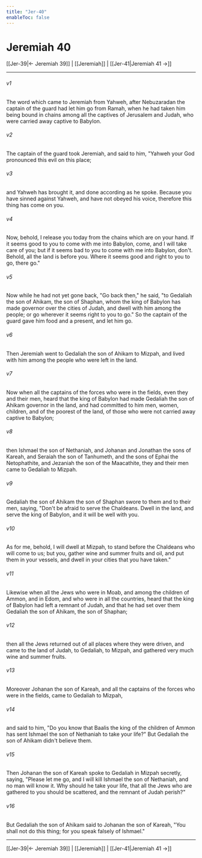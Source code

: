 ```yaml
---
title: "Jer-40"
enableToc: false
---
```

# Jeremiah 40

[[Jer-39|← Jeremiah 39]] | [[Jeremiah]] | [[Jer-41|Jeremiah 41 →]]
***



###### v1 
The word which came to Jeremiah from Yahweh, after Nebuzaradan the captain of the guard had let him go from Ramah, when he had taken him being bound in chains among all the captives of Jerusalem and Judah, who were carried away captive to Babylon. 

###### v2 
The captain of the guard took Jeremiah, and said to him, "Yahweh your God pronounced this evil on this place; 

###### v3 
and Yahweh has brought it, and done according as he spoke. Because you have sinned against Yahweh, and have not obeyed his voice, therefore this thing has come on you. 

###### v4 
Now, behold, I release you today from the chains which are on your hand. If it seems good to you to come with me into Babylon, come, and I will take care of you; but if it seems bad to you to come with me into Babylon, don't. Behold, all the land is before you. Where it seems good and right to you to go, there go." 

###### v5 
Now while he had not yet gone back, "Go back then," he said, "to Gedaliah the son of Ahikam, the son of Shaphan, whom the king of Babylon has made governor over the cities of Judah, and dwell with him among the people; or go wherever it seems right to you to go." So the captain of the guard gave him food and a present, and let him go. 

###### v6 
Then Jeremiah went to Gedaliah the son of Ahikam to Mizpah, and lived with him among the people who were left in the land. 

###### v7 
Now when all the captains of the forces who were in the fields, even they and their men, heard that the king of Babylon had made Gedaliah the son of Ahikam governor in the land, and had committed to him men, women, children, and of the poorest of the land, of those who were not carried away captive to Babylon; 

###### v8 
then Ishmael the son of Nethaniah, and Johanan and Jonathan the sons of Kareah, and Seraiah the son of Tanhumeth, and the sons of Ephai the Netophathite, and Jezaniah the son of the Maacathite, they and their men came to Gedaliah to Mizpah. 

###### v9 
Gedaliah the son of Ahikam the son of Shaphan swore to them and to their men, saying, "Don't be afraid to serve the Chaldeans. Dwell in the land, and serve the king of Babylon, and it will be well with you. 

###### v10 
As for me, behold, I will dwell at Mizpah, to stand before the Chaldeans who will come to us; but you, gather wine and summer fruits and oil, and put them in your vessels, and dwell in your cities that you have taken." 

###### v11 
Likewise when all the Jews who were in Moab, and among the children of Ammon, and in Edom, and who were in all the countries, heard that the king of Babylon had left a remnant of Judah, and that he had set over them Gedaliah the son of Ahikam, the son of Shaphan; 

###### v12 
then all the Jews returned out of all places where they were driven, and came to the land of Judah, to Gedaliah, to Mizpah, and gathered very much wine and summer fruits. 

###### v13 
Moreover Johanan the son of Kareah, and all the captains of the forces who were in the fields, came to Gedaliah to Mizpah, 

###### v14 
and said to him, "Do you know that Baalis the king of the children of Ammon has sent Ishmael the son of Nethaniah to take your life?" But Gedaliah the son of Ahikam didn't believe them. 

###### v15 
Then Johanan the son of Kareah spoke to Gedaliah in Mizpah secretly, saying, "Please let me go, and I will kill Ishmael the son of Nethaniah, and no man will know it. Why should he take your life, that all the Jews who are gathered to you should be scattered, and the remnant of Judah perish?" 

###### v16 
But Gedaliah the son of Ahikam said to Johanan the son of Kareah, "You shall not do this thing; for you speak falsely of Ishmael."

***
[[Jer-39|← Jeremiah 39]] | [[Jeremiah]] | [[Jer-41|Jeremiah 41 →]]
